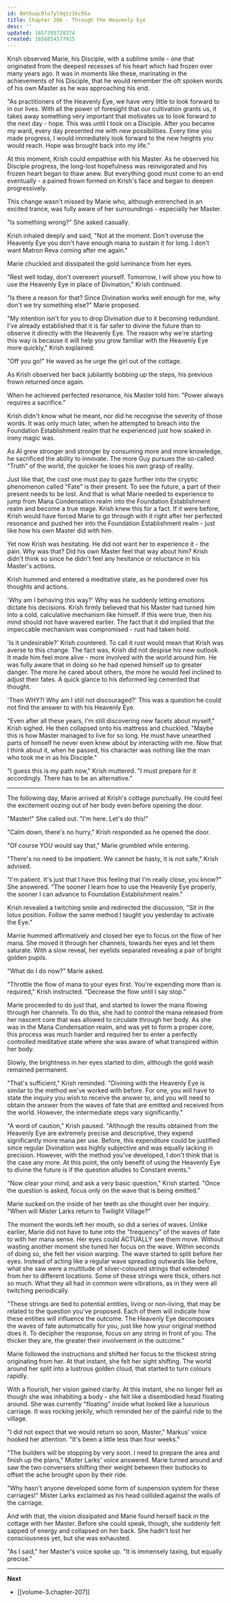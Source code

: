 ```yaml
---
id: 8mt6uqc0lo7yl9qtz1kc95a
title: Chapter 206 - Through the Heavenly Eye
desc: ''
updated: 1657395728374
created: 1656854577915
---
```


Krish observed Marie, his Disciple, with a sublime smile - one that originated from the deepest recesses of his heart which had frozen over many years ago. It was in moments like these, marinating in the achievements of his Disciple, that he would remember the oft spoken words of his own Master as he was approaching his end.

"As practitioners of the Heavenly Eye, we have very little to look forward to in our lives. With all the power of foresight that our cultivation grants us, it takes away something very important that motivates us to look forward to the next day - hope. This was until I took on a Disciple. After you became my ward, every day presented me with new possibilities. Every time you made progress, I would immediately look forward to the new heights you would reach. Hope was brought back into my life."

At this moment, Krish could empathise with his Master. As he observed his Disciple progress, the long-lost hopefulness was reinvigorated and his frozen heart began to thaw anew. But everything good must come to an end eventually - a pained frown formed on Krish's face and began to deepen progressively.

This change wasn't missed by Marie who, although entrenched in an excited trance, was fully aware of her surroundings - especially her Master.

"Is something wrong?" She asked casually.

Krish inhaled deeply and said, "Not at the moment. Don't overuse the Heavenly Eye you don't have enough mana to sustain it for long. I don't want Matron Reva coming after me again."

Marie chuckled and dissipated the gold luminance from her eyes.

"Rest well today, don't overexert yourself. Tomorrow, I will show you how to use the Heavenly Eye in place of Divination," Krish continued.

"Is there a reason for that? Since Divination works well enough for me, why don't we try something else?" Marie proposed.

"My intention isn't for you to drop Divination due to it becoming redundant. I've already established that it is far safer to divine the future than to observe it directly with the Heavenly Eye. The reason why we're starting this way is because it will help you grow familiar with the Heavenly Eye more quickly," Krish explained.

"Off you go!" He waved as he urge the girl out of the cottage.

As Krish observed her back jubilantly bobbing up the steps, his previous frown returned once again.

When he achieved perfected resonance, his Master told him: "Power always requires a sacrifice."

Krish didn't know what he meant, nor did he recognise the severity of those words. It was only much later, when he attempted to breach into the Foundation Establishment realm that he experienced just how soaked in irony magic was.

As Al grew stronger and stronger by consuming more and more knowledge, he sacrificed the ability to innovate. The more Guy pursues the so-called "Truth" of the world, the quicker he loses his own grasp of reality.

Just like that, the cost one must pay to gaze further into the cryptic phenomenon called "Fate" is their present. To see the future, a part of their present needs to be lost. And that is what Marie needed to experience to jump from Mana Condensation realm into the Foundation Establishment realm and become a true mage. Krish knew this for a fact. If it were before, Krish would have forced Marie to go through with it right after her perfected resonance and pushed her into the Foundation Establishment realm - just like how his own Master did with him.

Yet now Krish was hesitating. He did not want her to experience it - the pain. Why was that? Did his own Master feel that way about him? Krish didn't think so since he didn't feel any hesitance or reluctance in his Master's actions.

Krish hummed and entered a meditative state, as he pondered over his thoughts and actions.

'Why am I behaving this way?' Why was he suddenly letting emotions dictate his decisions. Krish firmly believed that his Master had turned him into a cold, calculative mechanism like himself. If this were true, then his mind should not have wavered earlier. The fact that it did implied that the impeccable mechanism was compromised - rust had taken hold.

'Is it undesirable?' Krish countered. To call it rust would mean that Krish was averse to this change. The fact was, Krish did not despise his new outlook. It made him feel more alive - more involved with the world around him. He was fully aware that in doing so he had opened himself up to greater danger. The more he cared about others, the more he would feel inclined to adjust their fates. A quick glance to his deformed leg cemented that thought.

'Then WHY?! Why am I still not discouraged?' This was a question he could not find the answer to with his Heavenly Eye.

"Even after all these years, I'm still discovering new facets about myself," Krish sighed. He then collapsed onto his mattress and chuckled. "Maybe this is how Master managed to live for so long. He must have unearthed parts of himself he never even knew about by interacting with me. Now that I think about it, when he passed, his character was nothing like the man who took me in as his Disciple."

"I guess this is my path now," Krish muttered. "I must prepare for it accordingly. There has to be an alternative."

____

The following day, Marie arrived at Krish's cottage punctually. He could feel the excitement oozing out of her body even before opening the door.

"Master!" She called out. "I'm here. Let's do this!"

"Calm down, there's no hurry," Krish responded as he opened the door.

"Of course YOU would say that," Marie grumbled while entering.

"There's no need to be impatient. We cannot be hasty, it is not safe," Krish advised.

"I'm patient. It's just that I have this feeling that I'm really close, you know?" She answered. "The sooner I learn how to use the Heavenly Eye properly, the sooner I can advance to Foundation Establishment realm."

Krish revealed a twitching smile and redirected the discussion, "Sit in the lotus position. Follow the same method I taught you yesterday to activate the Eye."

Marrie hummed affirmatively and closed her eye to focus on the flow of her mana. She moved it through her channels, towards her eyes and let them saturate. With a slow reveal, her eyelids separated revealing a pair of bright golden pupils.

"What do I do now?" Marie asked.

"Throttle the flow of mana to your eyes first. You're expending more than is required," Krish instructed. "Decrease the flow until I say stop."

Marie proceeded to do just that, and started to lower the mana flowing through her channels. To do this, she had to control the mana released from her nascent core that was allowed to circulate through her body. As she was in the Mana Condensation realm, and was yet to form a proper core, this process was much harder and required her to enter a perfectly controlled meditative state where she was aware of what transpired within her body.

Slowly, the brightness in her eyes started to dim, although the gold wash remained permanent.

"That's sufficient," Krish reminded. "Divining with the Heavenly Eye is similar to the method we've worked with before. For one, you will have to state the inquiry you wish to receive the answer to, and you will need to obtain the answer from the waves of fate that are emitted and received from the world. However, the intermediate steps vary significantly."

"A word of caution," Krish paused. "Although the results obtained from the Heavenly Eye are extremely precise and descriptive, they expend significantly more mana per use. Before, this expenditure could be justified since regular Divination was highly subjective and was equally lacking in precision. However, with the method you've developed, I don't think that is the case any more. At this point, the only benefit of using the Heavenly Eye to divine the future is if the question alludes to Constant events."

"Now clear your mind, and ask a very basic question," Krish started. "Once the question is asked, focus only on the wave that is being emitted."

Marie sucked on the inside of her teeth as she thought over her inquiry. "When will Mister Larks return to Twilight Village?"

The moment the words left her mouth, so did a series of waves. Unlike earlier, Marie did not have to tune into the "frequency" of the waves of fate to with her mana sense. Her eyes could ACTUALLY see them move. Without wasting another moment she tuned her focus on the wave. Within seconds of doing so, she felt her vision warping. The wave started to split before her eyes. Instead of acting like a regular wave spreading outwards like before, what she saw were a multitude of silver-coloured strings that extended from her to different locations. Some of these strings were thick, others not so much. What they all had in common were vibrations, as in they were all twitching periodically.

"These strings are tied to potential entities, living or non-living, that may be related to the question you've proposed. Each of them will indicate how these entities will influence the outcome. The Heavenly Eye decomposes the waves of fate automatically for you, just like how your original method does it. To decipher the response, focus on any string in front of you. The thicker they are, the greater their involvement in the outcome."

Marie followed the instructions and shifted her focus to the thickest string originating from her. At that instant, she felt her sight shifting. The world around her split into a lustrous golden cloud, that started to turn colours rapidly.

With a flourish, her vision gained clarity. At this instant, she no longer felt as though she was inhabiting a body - she felt like a disembodied head floating around. She was currently "floating" inside what looked like a luxurious carriage. It was rocking jerkily, which reminded her of the painful ride to the village.

"I did not expect that we would return so soon, Master," Markus' voice hooked her attention. "It's been a little less than four weeks."

"The builders will be stopping by very soon. I need to prepare the area and finish up the plans," Mister Larks' voice answered. Marie turned around and saw the two conversers shifting their weight between their buttocks to offset the ache brought upon by their ride.

"Why hasn't anyone developed some form of suspension system for these carriages!" Mister Larks exclaimed as his head collided against the walls of the carriage.

And with that, the vision dissipated and Marie found herself back in the cottage with her Master. Before she could speak, though, she suddenly felt sapped of energy and collapsed on her back. She hadn't lost her consciousness yet, but she was exhausted.

"As I said," her Master's voice spoke up. "It is immensely taxing, but equally precise."


____

**Next**
* [[volume-3.chapter-207]]